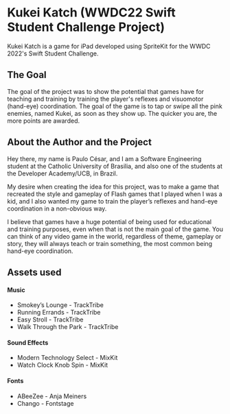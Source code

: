 # Kukei Katch (WWDC22 Swift Student Challenge Project)
Kukei Katch is a game for iPad developed using SpriteKit for the WWDC 2022's Swift Student Challenge.

## The Goal
The goal of the project was to show the potential that games have for teaching and training by training the player's reflexes and visuomotor (hand-eye) coordination.
The goal of the game is to tap or swipe all the pink enemies, named Kukei, as soon as they show up. The quicker you are, the more points are awarded.

## About the Author and the Project
Hey there, my name is Paulo César, and I am a Software Engineering student at the Catholic University of Brasilia, and also one of the students at the Developer Academy/UCB, in Brazil.

My desire when creating the idea for this project, was to make a game that recreated the style and gameplay of Flash games that I played when I was a kid, and I also wanted my game to train the player’s reflexes and hand-eye coordination in a non-obvious way.

I believe that games have a huge potential of being used for educational and training purposes, even when that is not the main goal of the game. You can think of any video game in the world, regardless of theme, gameplay or story, they will always teach or train something, the most common being hand-eye coordination.

## Assets used
#### Music
- Smokey’s Lounge - TrackTribe
- Running Errands - TrackTribe
- Easy Stroll - TrackTribe
- Walk Through the Park - TrackTribe

#### Sound Effects
- Modern Technology Select - MixKit
- Watch Clock Knob Spin - MixKit

#### Fonts
- ABeeZee - Anja Meiners
- Chango - Fontstage
